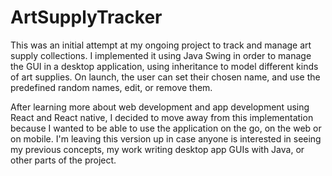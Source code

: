 # ArtSupplyTracker
This was an initial attempt at my ongoing project to track and manage art supply collections.
I implemented it using Java Swing in order to manage the GUI in a desktop application, using inheritance to model different kinds of art supplies. On launch, the user can set their chosen name, and use the predefined random names, edit, or remove them.

After learning more about web development and app development using React and React native, I decided to move away from this implementation because I wanted to be able to use the application on the go, on the web or on mobile. I'm leaving this version up in case anyone is interested in seeing my previous concepts, my work writing desktop app GUIs with Java, or other parts of the project.
